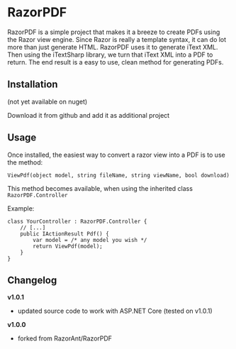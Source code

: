 RazorPDF
==============

RazorPDF is a simple project that makes it a breeze to create PDFs using the Razor view engine. Since Razor is really a template syntax, it can do lot more than just generate HTML.  RazorPDF uses it to generate iText XML.  Then using the iTextSharp library, we turn that iText XML into a PDF to return.  The end result is a easy to use, clean method for generating PDFs.

## Installation

(not yet available on nuget)

Download it from github and add it as additional project

## Usage

Once installed, the easiest way to convert a razor view into a PDF is to use the method:

`ViewPdf(object model, string fileName, string viewName, bool download)`

This method becomes available, when using the inherited class `RazorPDF.Controller`

Example:

```
class YourController : RazorPDF.Controller {
    // [...]
    public IActionResult Pdf() {
        var model = /* any model you wish */
        return ViewPdf(model);
    }
}
```

## Changelog

**v1.0.1**
- updated source code to work with ASP.NET Core (tested on v1.0.1)

**v1.0.0**
- forked from RazorAnt/RazorPDF

